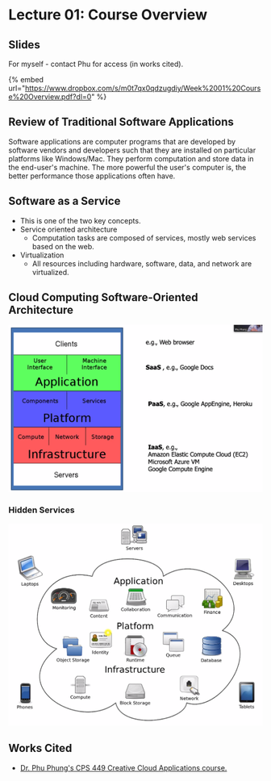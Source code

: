 # Lecture 01: Course Overview

## Slides

For myself - contact Phu for access (in works cited).

{% embed url="https://www.dropbox.com/s/m0t7qx0qdzugdiy/Week%2001%20Course%20Overview.pdf?dl=0" %}

## Review of Traditional Software Applications

Software applications are computer programs that are developed by software vendors and developers such that they are installed on particular platforms like Windows/Mac. They perform computation and store data in the end-user's machine. The more powerful the user's computer is, the better performance those applications often have.

## Software as a Service

* This is one of the two key concepts.
* Service oriented architecture
  * Computation tasks are composed of services, mostly web services based on the web.
* Virtualization
  * All resources including hardware, software, data, and network are virtualized.

## Cloud Computing Software-Oriented Architecture

![Cloud Architecture](<../../../../../.gitbook/assets/image (461).png>)

### Hidden Services

![](<../../../../../.gitbook/assets/image (462).png>)

## Works Cited

* [Dr. Phu Phung's CPS 449 Creative Cloud Applications course.](https://academic.udayton.edu/phuphung/)
